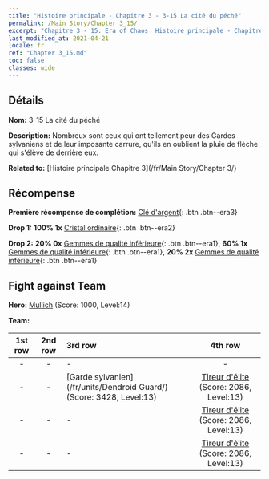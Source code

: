 ```yaml
---
title: "Histoire principale - Chapitre 3 - 3-15 La cité du péché"
permalink: /Main Story/Chapter 3_15/
excerpt: "Chapitre 3 - 15. Era of Chaos  Histoire principale - Chapitre 3_15. 3-15 La cité du péché"
last_modified_at: 2021-04-21
locale: fr
ref: "Chapter 3_15.md"
toc: false
classes: wide
---
```


## Détails

 **Nom:** 3-15 La cité du péché

 **Description:** Nombreux sont ceux qui ont tellement peur des Gardes sylvaniens et de leur imposante carrure, qu'ils en oublient la pluie de flèche qui s'élève de derrière eux.

 **Related to:** [Histoire principale Chapitre 3](/fr/Main Story/Chapter 3/)

## Récompense

 **Première récompense de complétion:** [Clé d'argent](/fr/Items/con_693/){: .btn .btn--era3}

 **Drop 1:** **100% 1x** [Cristal ordinaire](/fr/Items/mat_11/){: .btn .btn--era2}

 **Drop 2:** **20% 0x** [Gemmes de qualité inférieure](/fr/Items/mat_4/){: .btn .btn--era1}, **60% 1x** [Gemmes de qualité inférieure](/fr/Items/mat_4/){: .btn .btn--era1}, **20% 2x** [Gemmes de qualité inférieure](/fr/Items/mat_4/){: .btn .btn--era1}


## Fight against Team
 **Hero:** [Mullich](/fr/heroes/Mullich/) (Score: 1000, Level:14)

 **Team:**


  | 1st row | 2nd row | 3rd row | 4th row |
  |:----:|:----:|:----|:----:|
  | - | - | - | - |
  | - | - | [Garde sylvanien](/fr/units/Dendroid Guard/) (Score: 3428, Level:13)  | [Tireur d'élite](/fr/units/Sharpshooter/) (Score: 2086, Level:13)  |
  | - | - | - | [Tireur d'élite](/fr/units/Sharpshooter/) (Score: 2086, Level:13)  |
  | - | - | - | [Tireur d'élite](/fr/units/Sharpshooter/) (Score: 2086, Level:13)  |


